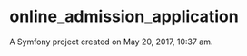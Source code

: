 online_admission_application
============================

A Symfony project created on May 20, 2017, 10:37 am.
